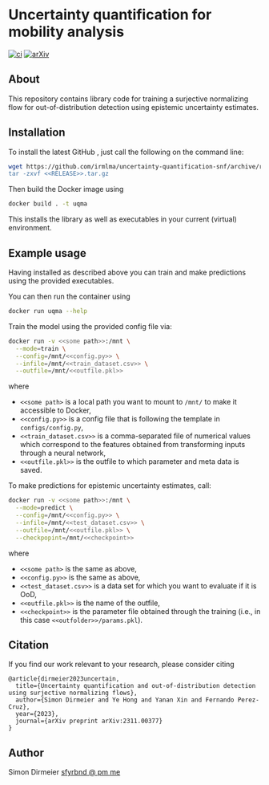 # Uncertainty quantification for mobility analysis

[![ci](https://github.com/irmlma/uncertainty-quantification-snf/actions/workflows/ci.yaml/badge.svg)](https://github.com/irmlma/uncertainty-quantification-snf/actions/workflows/ci.yaml)
[![arXiv](https://img.shields.io/badge/arXiv-2311.00377-b31b1b.svg)](https://arxiv.org/abs/2311.00377)

## About

This repository contains library code for training a surjective normalizing flow for out-of-distribution detection using epistemic uncertainty estimates.

## Installation

To install the latest GitHub <TAG>, just call the following on the
command line:

```bash
wget https://github.com/irmlma/uncertainty-quantification-snf/archive/refs/tags/<<RELEASE>>.tar.gz
tar -zxvf <<RELEASE>>.tar.gz
```

Then build the Docker image using

```bash
docker build . -t uqma
```

This installs the library as well as executables in your current (virtual) environment.

## Example usage

Having installed as described above you can train and make predictions using the provided executables.


You can then run the container using

```bash
docker run uqma --help
```

Train the model using the provided config file via:
```bash
docker run -v <<some path>>:/mnt \
  --mode=train \
  --config=/mnt/<<config.py>> \
  --infile=/mnt/<<train_dataset.csv>> \
  --outfile=/mnt/<<outfile.pkl>>
```

where
- `<<some path>` is a local path you want to mount to `/mnt/` to make it accessible to Docker,
- `<<config.py>>` is a config file that is following the template in `configs/config.py`,
- `<<train_dataset.csv>>` is a comma-separated file of numerical values which correspond to the features obtained from transforming inputs through a neural network,
- `<<outfile.pkl>>` is the outfile to which parameter and meta data is saved.

To make predictions for epistemic uncertainty estimates, call:
```bash
docker run -v <<some path>>:/mnt \
  --mode=predict \
  --config=/mnt/<<config.py>> \
  --infile=/mnt/<<test_dataset.csv>> \
  --outfile=/mnt/<<outfile.pkl>> \
  --checkpopint=/mnt/<<checkpoint>>
```

where
- `<<some path>` is the same as above,
- `<<config.py>>` is the same as above,
- `<<test_dataset.csv>>` is a data set for which you want to evaluate if it is OoD,
- `<<outfile.pkl>>` is the name of the outfile,
- `<<checkpoint>>` is the parameter file obtained through the training (i.e., in this case `<<outfolder>>/params.pkl`).

## Citation

If you find our work relevant to your research, please consider citing

```
@article{dirmeier2023uncertain,
  title={Uncertainty quantification and out-of-distribution detection using surjective normalizing flows},
  author={Simon Dirmeier and Ye Hong and Yanan Xin and Fernando Perez-Cruz},
  year={2023},
  journal={arXiv preprint arXiv:2311.00377}
}
```

## Author

Simon Dirmeier <a href="mailto:sfyrbnd @ pm me">sfyrbnd @ pm me</a>
